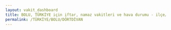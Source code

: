 ```yaml
---
layout: vakit_dashboard
title: BOLU, TÜRKİYE için iftar, namaz vakitleri ve hava durumu - ilçe/eyalet seç
permalink: /TÜRKİYE/BOLU/DÖRTDİVAN
---
```


<script type="text/javascript">
  var GLOBAL_COUNTRY = 'TÜRKİYE';
  var GLOBAL_CITY = 'BOLU';
  var GLOBAL_STATE = 'DÖRTDİVAN';
  var lat = 72;
  var lon = 21;
</script>
